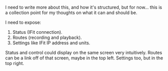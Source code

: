 I need to write more about this, and how it's structured, but for now... this is a collection point for my thoughts
on what it can and should be.

I need to expose:

1. Status (IFit connection).
2. Routes (recording and playback).
3. Settings like IFit IP address and units.

Status and control could display on the same screen very intuitively.
Routes can be a link off of that screen, maybe in the top left.
Settings too, but in the top right.